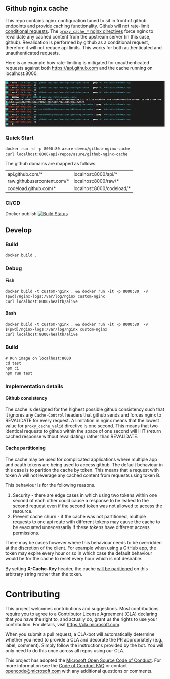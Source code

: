 ## Github nginx cache

This repo contains nginx configuration tuned to sit in front of github endpoints and provide caching functionality. Github will not rate-limit [conditional requests](localhost:8000/api/repos/azure/github-nginx-cache). The [`proxy_cache_*` nginx directives](http://nginx.org/en/docs/http/ngx_http_proxy_module.html#proxy_cache) force nginx to revalidate any cached content from the upstream server (in this case, github). Revalidation is performed by github as a conditional request, therefore it will not reduce api limits. This works for both authenticated and unauthenticated requests.

Here is an example how rate-limiting is mitigated for unauthenticated requests against both https://api.github.com and the cache running on localhost:8000.

![Rate limiting example](docs/rate-limit-example.png)

### Quick Start

    docker run -d -p 8000:80 azure-devex/github-nginx-cache
    curl localhost:8000/api/repos/azure/github-nginx-cache

The github domains are mapped as follows:

|                              |                            |
| ---------------------------- | -------------------------- |
| api.github.com/\*            | localhost:8000/api/\*      |
| raw.githubusercontent.com/\* | localhost:8000/raw/\*      |
| codeload.github.com/\*       | localhost:8000/codeload/\* |

### CI/CD

Docker publish [![Build Status](https://dev.azure.com/azure-sdk/public/_apis/build/status/Azure.github-nginx-cache%20Publish?branchName=master)](https://dev.azure.com/azure-sdk/public/_build/latest?definitionId=496&branchName=master)

## Develop

### Build

    docker build .

### Debug

#### Fish

    docker build -t custom-nginx . && docker run -it -p 8000:80  -v (pwd)/nginx-logs:/var/log/nginx custom-nginx
    curl localhost:8000/health/alive

#### Bash

    docker build -t custom-nginx . && docker run -it -p 8000:80  -v $(pwd)/nginx-logs:/var/log/nginx custom-nginx
    curl localhost:8000/health/alive

### Build

    # Run image on localhost:8000
    cd test
    npm ci
    npm run test

### Implementation details

#### Github consistency

The cache is designed for the highest possible github consistency such that it ignores any `Cache-Control` headers that github sends and forces nginx to REVALIDATE for every request. A limitation in nginx means that the lowest value for `proxy_cache_valid` directive is one second. This means that two identical requests to github within the space of one second will HIT (return cached response without revalidating) rather than REVALIDATE.

#### Cache partitioning

The cache may be used for complicated applications where multiple app and oauth tokens are being used to access github. The default behaviour in this case is to parition the cache by token. This means that a request with token A will not leverage any cached content from requests using token B.

This behaviour is for the following reasons.

1. Security - there are edge cases in which using two tokens within one second of each other could cause a response to be leaked to the second request even if the second token was not allowed to access the resource.
1. Prevent cache churn - if the cache was not partitioned, multiple requests to one api route with different tokens may cause the cache to be evacuated unnecessarily if these tokens have different access permissions.

There may be cases however where this behaviour needs to be overridden at the discretion of the client. For example when using a GitHub app, the token may expire every hour or so in which case the default behaviour would be for the cache to reset every hour which is not desirable.

By setting **X-Cache-Key** header, the cache [will be paritioned](nginx-config/cache_key_logic.conf) on this arbitrary string rather than the token.

# Contributing

This project welcomes contributions and suggestions. Most contributions require you to agree to a
Contributor License Agreement (CLA) declaring that you have the right to, and actually do, grant us
the rights to use your contribution. For details, visit https://cla.microsoft.com.

When you submit a pull request, a CLA-bot will automatically determine whether you need to provide
a CLA and decorate the PR appropriately (e.g., label, comment). Simply follow the instructions
provided by the bot. You will only need to do this once across all repos using our CLA.

This project has adopted the [Microsoft Open Source Code of Conduct](https://opensource.microsoft.com/codeofconduct/).
For more information see the [Code of Conduct FAQ](https://opensource.microsoft.com/codeofconduct/faq/) or
contact [opencode@microsoft.com](mailto:opencode@microsoft.com) with any additional questions or comments.
